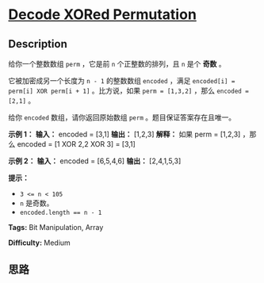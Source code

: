 # [Decode XORed Permutation][title]

## Description

给你一个整数数组 `perm` ，它是前 `n` 个正整数的排列，且 `n` 是个 **奇数** 。

它被加密成另一个长度为 `n - 1` 的整数数组 `encoded` ，满足 `encoded[i] = perm[i] XOR perm[i + 1]`
。比方说，如果 `perm = [1,3,2]` ，那么 `encoded = [2,1]` 。

给你 `encoded` 数组，请你返回原始数组 `perm` 。题目保证答案存在且唯一。

**示例 1：**
            **输入：** encoded = [3,1]    **输出：** [1,2,3]    **解释：** 如果 perm = [1,2,3] ，那么 encoded = [1 XOR 2,2 XOR 3] = [3,1]    

**示例 2：**
            **输入：** encoded = [6,5,4,6]    **输出：** [2,4,1,5,3]    

**提示：**

  * `3 <= n < 105`
  * `n` 是奇数。
  * `encoded.length == n - 1`


**Tags:** Bit Manipulation, Array

**Difficulty:** Medium

## 思路

[title]: https://leetcode-cn.com/problems/decode-xored-permutation
